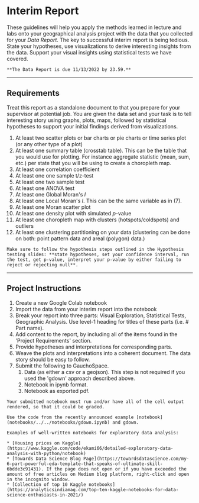# Interim Report

These guidelines will help you apply the methods learned in lecture and labs onto your geographical analysis project with the data that you collected for your *Data Report*. The key to successful interim report is being tedious. State your hypotheses, use visualizations to derive interesting insights from the data. Support your visual insights using statistical tests we have covered. 

````{warning}
**The Data Report is due 11/13/2022 by 23.59.** 
````

---

## Requirements 

Treat this report as a standalone document to that you prepare for your supervisor at potential job. You are given the data set and your task is to tell interesting story using graphs, plots, maps, followed by statistical hypotheses to support your initial findings derived from visualizations. 

1. At least two scatter plots or bar charts or pie charts or time series plot (or any other type of a plot)
2. At least one summary table (crosstab table). This can be the table that you would use for plotting. For instance aggregate statistic (mean, sum, etc.) per state that you will be using to create a choropleth map. 
3. At least one correlation coefficient 
4. At least one one sample t/z-test
5. At least one two sample test 
6. At least one ANOVA test 
7. At least one Global Moran's $I$ 
8. At least one Local Moran's $I$. This can be the same variable as in (7). 
9. At least one Moran scatter plot 
10. At least one density plot with simulated $p$-value 
11. At least one choropleth map with clusters (hotspots/coldspots) and outliers
12. At least one clustering partitioning on your data (clustering can be done on both: point pattern data and areal (polygon) data.)

````{important}
Make sure to follow the hypothesis steps outlined in the Hypothesis testing slides: **state hypotheses, set your confidence interval, run the test, get p-value, interpret your p-value by either failing to reject or rejecting null**.
````

--- 

## Project Instructions 

1. Create a new Google Colab notebook 
2. Import the data from your interim report into the notebook 
3. Break your report into three parts: Visual Exploration, Statistical Tests, Geographic Analysis. Use level-1 heading for titles of these parts (i.e. \# Part name). 
4. Add content to the report, by including all of the items found in the 'Project Requirements' section. 
5. Provide hypotheses and interpretations for corresponding parts. 
6. Weave the plots and interpretations into a coherent document. The data story should be easy to follow. 
7. Submit the following to GauchoSpace. 
   1. Data (as either a csv or a geojson). This step is not required if you used the 'gdown' approach described above. 
   2. Notebook in ipynb format.
   3. Notebook as exported pdf. 

````{caution}
Your submitted notebook must run and/or have all of the cell output rendered, so that it could be graded. 
````

````{tip}
Use the code from the recently announced example [notebook](notebooks/../../notebooks/gdown.ipynb) and gdown.
````
````{tip}
Examples of well-written notebooks for exploratory data analysis: 

* [Housing prices on Kaggle](https://www.kaggle.com/code/ekami66/detailed-exploratory-data-analysis-with-python/notebook)
* [Towards Data Science Blog Page](https://towardsdatascience.com/my-6-part-powerful-eda-template-that-speaks-of-ultimate-skill-6bdde3c91431). If the page does not open or if you have exceeded the amount of free articles on Medium blog platform, right-click and open in the incognito window. 
* [Collection of top 10 Kaggle notebooks](https://analyticsindiamag.com/top-ten-kaggle-notebooks-for-data-science-enthusiasts-in-2021/)
````